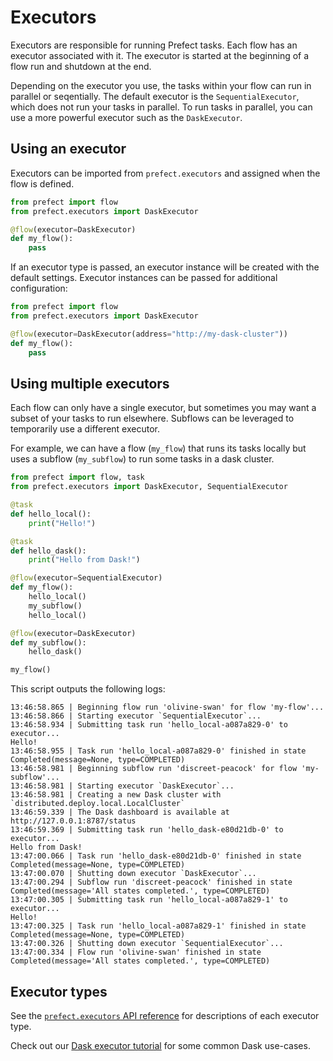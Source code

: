 # Executors

Executors are responsible for running Prefect tasks. Each flow has an executor associated with it. The executor is started at the beginning of a flow run and shutdown at the end.

Depending on the executor you use, the tasks within your flow can run in parallel or seqentially. The default executor is the `SequentialExecutor`, which does not run your tasks in parallel. To run tasks in parallel, you can use a more powerful executor such as the `DaskExecutor`.

## Using an executor

Executors can be imported from `prefect.executors` and assigned when the flow is defined.

```python
from prefect import flow
from prefect.executors import DaskExecutor

@flow(executor=DaskExecutor)
def my_flow():
    pass
```

If an executor type is passed, an executor instance will be created with the default settings. Executor instances can be passed for additional configuration:


```python
from prefect import flow
from prefect.executors import DaskExecutor

@flow(executor=DaskExecutor(address="http://my-dask-cluster"))
def my_flow():
    pass
```

## Using multiple executors

Each flow can only have a single executor, but sometimes you may want a subset of your tasks to run elsewhere. Subflows can be leveraged to temporarily use a different executor.

For example, we can have a flow (`my_flow`) that runs its tasks locally but uses a subflow (`my_subflow`) to run some tasks in a dask cluster.

```python
from prefect import flow, task
from prefect.executors import DaskExecutor, SequentialExecutor

@task
def hello_local():
    print("Hello!")

@task
def hello_dask():
    print("Hello from Dask!")

@flow(executor=SequentialExecutor)
def my_flow():
    hello_local()
    my_subflow()
    hello_local()

@flow(executor=DaskExecutor)
def my_subflow():
    hello_dask()

my_flow()
```

This script outputs the following logs:

```
13:46:58.865 | Beginning flow run 'olivine-swan' for flow 'my-flow'...
13:46:58.866 | Starting executor `SequentialExecutor`...
13:46:58.934 | Submitting task run 'hello_local-a087a829-0' to executor...
Hello!
13:46:58.955 | Task run 'hello_local-a087a829-0' finished in state Completed(message=None, type=COMPLETED)
13:46:58.981 | Beginning subflow run 'discreet-peacock' for flow 'my-subflow'...
13:46:58.981 | Starting executor `DaskExecutor`...
13:46:58.981 | Creating a new Dask cluster with `distributed.deploy.local.LocalCluster`
13:46:59.339 | The Dask dashboard is available at http://127.0.0.1:8787/status
13:46:59.369 | Submitting task run 'hello_dask-e80d21db-0' to executor...
Hello from Dask!
13:47:00.066 | Task run 'hello_dask-e80d21db-0' finished in state Completed(message=None, type=COMPLETED)
13:47:00.070 | Shutting down executor `DaskExecutor`...
13:47:00.294 | Subflow run 'discreet-peacock' finished in state Completed(message='All states completed.', type=COMPLETED)
13:47:00.305 | Submitting task run 'hello_local-a087a829-1' to executor...
Hello!
13:47:00.325 | Task run 'hello_local-a087a829-1' finished in state Completed(message=None, type=COMPLETED)
13:47:00.326 | Shutting down executor `SequentialExecutor`...
13:47:00.334 | Flow run 'olivine-swan' finished in state Completed(message='All states completed.', type=COMPLETED)
```

## Executor types

See the [`prefect.executors` API reference](../api-ref/prefect/executors.md) for descriptions of each executor type.

Check out our [Dask executor tutorial](../tutorials/dask-executor.md) for some common Dask use-cases.
